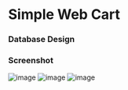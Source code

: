 # Simple Web Cart

### Database Design

### Screenshot
![image](https://github.com/lintangtimur/simple-web-cart/assets/16686825/34ac3e90-0148-4725-ba4c-9454f0b1277a)
![image](https://github.com/lintangtimur/simple-web-cart/assets/16686825/15001e41-4c69-4af4-813d-16bda372df44)
![image](https://github.com/lintangtimur/simple-web-cart/assets/16686825/ed48ac5d-5672-475c-af31-bfb192f5e0c2)
